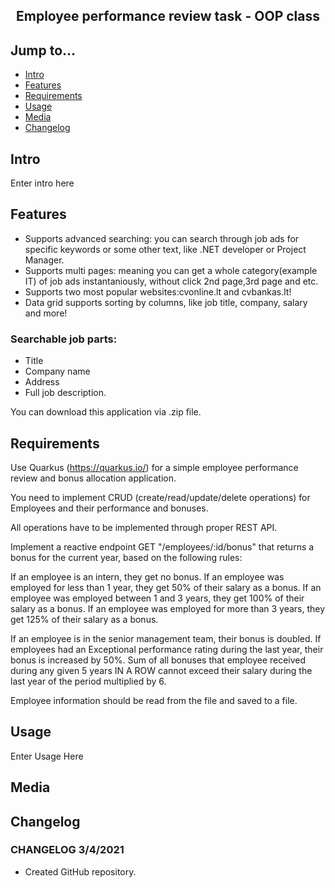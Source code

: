 <div align="center">
  <h2>Employee performance review task - OOP class</h2>
</div>

## Jump to...

  - [Intro](#intro)
  - [Features](#features)
  - [Requirements](#req)
  - [Usage](#usage)
  - [Media](#media)
  - [Changelog](#changelog)
  
## <a name="Intro"></a>Intro

Enter intro here

## <a name="Features"></a>Features

<ul>
  <li>Supports advanced searching: you can search through job ads for specific keywords or some other text, like .NET developer or Project Manager.</li>
 <li>Supports multi pages: meaning you can get a whole category(example IT) of job ads instantaniously, without click 2nd page,3rd page and etc.
 </li>
  <li>Supports two most popular websites:cvonline.lt and cvbankas.lt!</li>
  <li>Data grid supports sorting by columns, like job title, company, salary and more!</li>
</ul>
<h3>Searchable job parts:</h3>
<ul>
  <li>Title</li>
  <li>Company name</li>
  <li>Address</li>
  <li>Full job description.</li>
</ul>
You can download this application via .zip file.<br>

## <a name="req"></a>Requirements

Use Quarkus (https://quarkus.io/) for a simple employee performance review and bonus allocation application.

You need to implement CRUD (create/read/update/delete operations) for Employees and their performance and bonuses.

All operations have to be implemented through proper REST API.

Implement a reactive endpoint GET "/employees/:id/bonus" that returns a bonus for the current year, based on the following rules:

If an employee is an intern, they get no bonus.
If an employee was employed for less than 1 year, they get 50% of their salary as a bonus.
If an employee was employed between 1 and 3 years, they get 100% of their salary as a bonus. 
If an employee was employed for more than 3 years, they get 125% of their salary as a bonus.

If an employee is in the senior management team, their bonus is doubled.
If employees had an Exceptional performance rating during the last year, their bonus is increased by 50%.
Sum of all bonuses that employee received during any given 5 years IN A ROW cannot exceed their salary during the last year of the period multiplied by 6.

Employee information should be read from the file and saved to a file. 

## <a name="Usage"></a>Usage

Enter Usage Here

## <a name="Media"></a>Media

<!---
<a target="_blank" href="ENTER IMAGE ">
  <img src="https://github.com/GintasS/JobAds/blob/master/JobAds/Images/image1.JPG" height="350" style="max-width:100%;">
</a>
<blockquote>Default app view(taken in 2/13/2020)</blockquote>
-->

## <a name="Changelog"></a>Changelog

<h3>CHANGELOG 3/4/2021</h3>
<ul>
  <li>Created GitHub repository.</li>
</ul>
